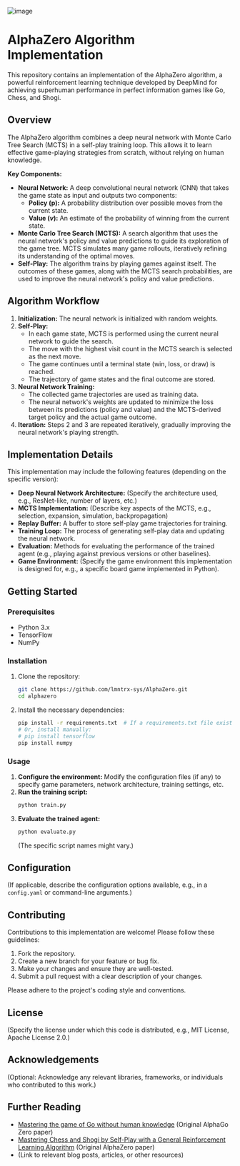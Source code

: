 ![image](https://github.com/user-attachments/assets/ffea1f32-3415-4bb2-bafc-425e0524aa37)



# AlphaZero Algorithm Implementation

This repository contains an implementation of the AlphaZero algorithm, a powerful reinforcement learning technique developed by DeepMind for achieving superhuman performance in perfect information games like Go, Chess, and Shogi.

## Overview

The AlphaZero algorithm combines a deep neural network with Monte Carlo Tree Search (MCTS) in a self-play training loop. This allows it to learn effective game-playing strategies from scratch, without relying on human knowledge.

**Key Components:**

* **Neural Network:** A deep convolutional neural network (CNN) that takes the game state as input and outputs two components:
    * **Policy ($\mathbf{p}$):** A probability distribution over possible moves from the current state.
    * **Value ($v$):** An estimate of the probability of winning from the current state.
* **Monte Carlo Tree Search (MCTS):** A search algorithm that uses the neural network's policy and value predictions to guide its exploration of the game tree. MCTS simulates many game rollouts, iteratively refining its understanding of the optimal moves.
* **Self-Play:** The algorithm trains by playing games against itself. The outcomes of these games, along with the MCTS search probabilities, are used to improve the neural network's policy and value predictions.

## Algorithm Workflow

1.  **Initialization:** The neural network is initialized with random weights.
2.  **Self-Play:**
    * In each game state, MCTS is performed using the current neural network to guide the search.
    * The move with the highest visit count in the MCTS search is selected as the next move.
    * The game continues until a terminal state (win, loss, or draw) is reached.
    * The trajectory of game states and the final outcome are stored.
3.  **Neural Network Training:**
    * The collected game trajectories are used as training data.
    * The neural network's weights are updated to minimize the loss between its predictions (policy and value) and the MCTS-derived target policy and the actual game outcome.
4.  **Iteration:** Steps 2 and 3 are repeated iteratively, gradually improving the neural network's playing strength.

## Implementation Details

This implementation may include the following features (depending on the specific version):

* **Deep Neural Network Architecture:** (Specify the architecture used, e.g., ResNet-like, number of layers, etc.)
* **MCTS Implementation:** (Describe key aspects of the MCTS, e.g., selection, expansion, simulation, backpropagation)
* **Replay Buffer:** A buffer to store self-play game trajectories for training.
* **Training Loop:** The process of generating self-play data and updating the neural network.
* **Evaluation:** Methods for evaluating the performance of the trained agent (e.g., playing against previous versions or other baselines).
* **Game Environment:** (Specify the game environment this implementation is designed for, e.g., a specific board game implemented in Python).

## Getting Started

### Prerequisites

* Python 3.x
* TensorFlow
* NumPy

### Installation

1.  Clone the repository:
    ```bash
    git clone https://github.com/lmntrx-sys/AlphaZero.git
    cd alphazero
    ```
2.  Install the necessary dependencies:
    ```bash
    pip install -r requirements.txt  # If a requirements.txt file exists
    # Or, install manually:
    # pip install tensorflow  
    pip install numpy
    ```

### Usage

1.  **Configure the environment:** Modify the configuration files (if any) to specify game parameters, network architecture, training settings, etc.
2.  **Run the training script:**
    ```bash
    python train.py
    ```
3.  **Evaluate the trained agent:**
    ```bash
    python evaluate.py
    ```
    (The specific script names might vary.)

## Configuration

(If applicable, describe the configuration options available, e.g., in a `config.yaml` or command-line arguments.)

## Contributing

Contributions to this implementation are welcome! Please follow these guidelines:

1.  Fork the repository.
2.  Create a new branch for your feature or bug fix.
3.  Make your changes and ensure they are well-tested.
4.  Submit a pull request with a clear description of your changes.

Please adhere to the project's coding style and conventions.

## License

(Specify the license under which this code is distributed, e.g., MIT License, Apache License 2.0.)

## Acknowledgements

(Optional: Acknowledge any relevant libraries, frameworks, or individuals who contributed to this work.)

## Further Reading

* [Mastering the game of Go without human knowledge](https://www.nature.com/articles/nature24270) (Original AlphaGo Zero paper)
* [Mastering Chess and Shogi by Self-Play with a General Reinforcement Learning Algorithm](https://arxiv.org/abs/1712.01815) (Original AlphaZero paper)
* (Link to relevant blog posts, articles, or other resources)
